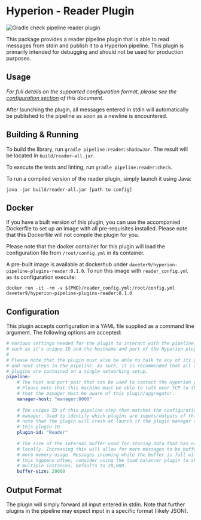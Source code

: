 # Hyperion - Reader Plugin

![Gradle check pipeline reader plugin](https://github.com/SERG-Delft/hyperion/workflows/Gradle%20check%20pipeline%20reader%20plugin/badge.svg)

This package provides a reader pipeline plugin that is able to read messages from stdin and publish it to a Hyperion pipeline. This plugin is primarily intended for debugging and should not be used for production purposes.

## Usage

_For full details on the supported configuration format, please see the [configuration section](#Configuration) of this document_.

After launching the plugin, all messages entered in stdin will automatically be published to the pipeline as soon as a newline is encountered.

## Building & Running

To build the library, run `gradle pipeline:reader:shadowJar`. The result will be located in `build/reader-all.jar`.

To execute the tests and linting, run `gradle pipeline:reader:check`.

To run a compiled version of the reader plugin, simply launch it using Java:

```shell script
java -jar build/reader-all.jar [path to config]
```

## Docker

If you have a built version of this plugin, you can use the accompanied Dockerfile to set up an image with all pre-requisites installed. Please note that this Dockerfile will not compile the plugin for you.

Please note that the docker container for this plugin will load the configuration file from `/root/config.yml` in its container.

A pre-built image is available at dockerhub under `daveter9/hyperion-pipeline-plugins-reader:0.1.0`.
To run this image with `reader_config.yml` as its configuration execute:

```shell script
docker run -it -rm -v ${PWD}/reader_config.yml:/root/config.yml daveter9/hyperion-pipeline-plugins-reader:0.1.0
```

## Configuration

This plugin accepts configuration in a YAML file supplied as a command line argument. The following options are accepted:

```yaml
# Various settings needed for the plugin to interact with the pipeline,
# such as it's unique ID and the hostname and port of the Hyperion plugin manager.
# 
# Please note that the plugin must also be able to talk to any of its previous
# and next steps in the pipeline. As such, it is recommended that all of the 
# plugins are contained on a single networking setup.
pipeline:
    # The host and port pair that can be used to contact the Hyperion plugin manager.
    # Please note that this machine must be able to talk over TCP to the manager and
    # that the manager must be aware of this plugin/aggregator.
    manager-host: "manager:8000"
  
    # The unique ID of this pipeline step that matches the configuration of the plugin
    # manager. Used to identify which plugins are inputs/outputs of this step. Please
    # note that the plugin will crash at launch if the plugin manager does not recognize
    # this plugin ID.
    plugin-id: "Reader"
  
    # The size of the internal buffer used for storing data that has not yet been processed
    # locally. Increasing this will allow for more messages to be buffered, at the cost of
    # more memory usage. Messages incoming while the buffer is full will be thrown away. If
    # this happens often, consider using the load balancer plugin to shard this plugin across
    # multiple instances. Defaults to 20,000.
    buffer-size: 20000
```

## Output Format

The plugin will simply forward all input entered in stdin. Note that further plugins in the pipeline may expect input in a specific format (likely JSON).
